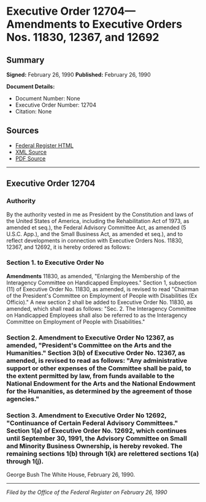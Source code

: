 # Executive Order 12704—Amendments to Executive Orders Nos. 11830, 12367, and 12692

## Summary

**Signed:** February 26, 1990
**Published:** February 26, 1990

**Document Details:**
- Document Number: None
- Executive Order Number: 12704
- Citation: None

## Sources
- [Federal Register HTML](https://www.presidency.ucsb.edu/documents/executive-order-12704-amendments-executive-orders-nos-11830-12367-and-12692)
- [XML Source](None)
- [PDF Source](None)

---

## Executive Order 12704

### Authority

By the authority vested in me as President by the Constitution and laws of the United States of America, including the Rehabilitation Act of 1973, as amended et seq.), the Federal Advisory Committee Act, as amended (5 U.S.C. App.), and the Small Business Act, as amended et seq.), and to reflect developments in connection with Executive Orders Nos. 11830, 12367, and 12692, it is hereby ordered as follows:
### Section 1. to Executive Order No

**Amendments**
 11830, as amended, "Enlarging the Membership of the Interagency Committee on Handicapped Employees." Section 1, subsection (11) of Executive Order No. 11830, as amended, is revised to read "Chairman of the President's Committee on Employment of People with Disabilities (Ex Officio)." A new section 2 shall be added to Executive Order No. 11830, as amended, which shall read as follows: "Sec. 2. The Interagency Committee on Handicapped Employees shall also be referred to as the Interagency Committee on Employment of People with Disabilities."
### Section 2. Amendment to Executive Order No 12367, as amended, "President's Committee on the Arts and the Humanities." Section 3(b) of Executive Order No. 12367, as amended, is revised to read as follows: "Any administrative support or other expenses of the Committee shall be paid, to the extent permitted by law, from funds available to the National Endowment for the Arts and the National Endowment for the Humanities, as determined by the agreement of those agencies."

### Section 3. Amendment to Executive Order No 12692, "Continuance of Certain Federal Advisory Committees." Section 1(a) of Executive Order No. 12692, which continues until September 30, 1991, the Advisory Committee on Small and Minority Business Ownership, is hereby revoked. The remaining sections 1(b) through 1(k) are relettered sections 1(a) through 1(j).

George Bush
The White House,
February 26, 1990.

---

*Filed by the Office of the Federal Register on February 26, 1990*
